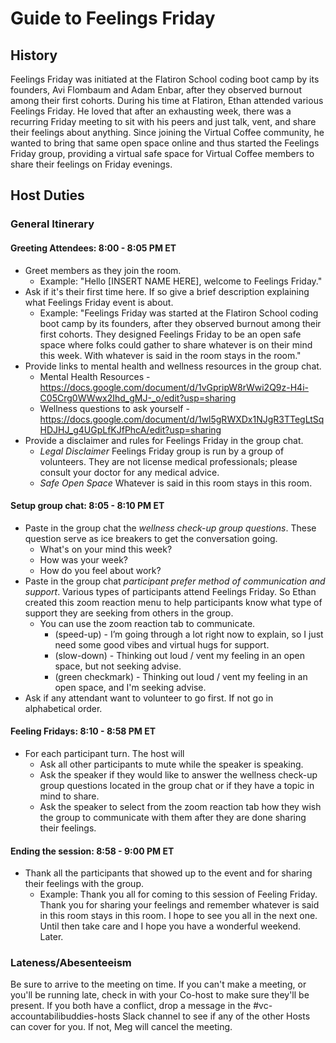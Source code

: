 # Guide to Feelings Friday

## History

<!-- Include a history of how the group started if you'd like -->

Feelings Friday was initiated at the Flatiron School coding boot camp by its founders, Avi Flombaum and Adam Enbar, after they observed burnout among their first cohorts. During his time at Flatiron, Ethan attended various Feelings Friday. He loved that after an exhausting week, there was a recurring Friday meeting to sit with his peers and just talk, vent, and share their feelings about anything. Since joining the Virtual Coffee community, he wanted to bring that same open space online and thus started the Feelings Friday group, providing a virtual safe space for Virtual Coffee members to share their feelings on Friday evenings.

## Host Duties

<!-- What is required of the host to successfully run a Feelings Friday meeting? Include a script, links, resources, etc. here. -->

### General Itinerary

#### Greeting Attendees: 8:00 - 8:05 PM ET

- Greet members as they join the room.
  - Example: "Hello [INSERT NAME HERE], welcome to Feelings Friday."
- Ask if it's their first time here. If so give a brief description explaining what Feelings Friday event is about.
  - Example: "Feelings Friday was started at the Flatiron School coding boot camp by its founders, after they observed burnout among their first cohorts. They designed Feelings Friday to be an open safe space where folks could gather to share whatever is on their mind this week. With whatever is said in the room stays in the room."
- Provide links to mental health and wellness resources in the group chat.
  - Mental Health Resources - https://docs.google.com/document/d/1vGpripW8rWwi2Q9z-H4i-C05Crg0WWwx2Ihd_gMJ-_o/edit?usp=sharing
  - Wellness questions to ask yourself - https://docs.google.com/document/d/1wl5gRWXDx1NJgR3TTegLtSqHDJHJ_g4UGpLfKJfPhcA/edit?usp=sharing
- Provide a disclaimer and rules for Feelings Friday in the group chat.
  - _Legal Disclaimer_ Feelings Friday group is run by a group of volunteers. They are not license medical professionals; please consult your doctor for any medical advice.
  - _Safe Open Space_ Whatever is said in this room stays in this room.

#### Setup group chat: 8:05 - 8:10 PM ET

- Paste in the group chat the _wellness check-up group questions_. These question serve as ice breakers to get the conversation going.
  - What's on your mind this week?
  - How was your week?
  - How do you feel about work?
- Paste in the group chat _participant prefer method of communication and support_. Various types of participants attend Feelings Friday. So Ethan created this zoom reaction menu to help participants know what type of support they are seeking from others in the group.
  - You can use the zoom reaction tab to communicate.
    - (speed-up) - I’m going through a lot right now to explain, so I just need some good vibes and virtual hugs for support.
    - (slow-down) - Thinking out loud / vent my feeling in an open space, but not seeking advise.
    - (green checkmark) - Thinking out loud / vent my feeling in an open space, and I'm seeking advise.
- Ask if any attendant want to volunteer to go first. If not go in alphabetical order.

#### Feeling Fridays: 8:10 - 8:58 PM ET

- For each participant turn. The host will
  - Ask all other participants to mute while the speaker is speaking.
  - Ask the speaker if they would like to answer the wellness check-up group questions located in the group chat or if they have a topic in mind to share.
  - Ask the speaker to select from the zoom reaction tab how they wish the group to communicate with them after they are done sharing their feelings.

#### Ending the session: 8:58 - 9:00 PM ET

- Thank all the participants that showed up to the event and for sharing their feelings with the group.
  - Example: Thank you all for coming to this session of Feeling Friday. Thank you for sharing your feelings and remember whatever is said in this room stays in this room. I hope to see you all in the next one. Until then take care and I hope you have a wonderful weekend. Later.

### Lateness/Abesenteeism

Be sure to arrive to the meeting on time. If you can't make a meeting, or you'll be running late, check in with your Co-host to make sure they'll be present. If you both have a conflict, drop a message in the #vc-accountabilibuddies-hosts Slack channel to see if any of the other Hosts can cover for you. If not, Meg will cancel the meeting.
